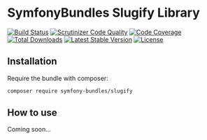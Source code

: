 SymfonyBundles Slugify Library
==============================

[![Build Status][testing-image]][testing-link]
[![Scrutinizer Code Quality][scrutinizer-code-quality-image]][scrutinizer-code-quality-link]
[![Code Coverage][code-coverage-image]][code-coverage-link]
[![Total Downloads][downloads-image]][package-link]
[![Latest Stable Version][stable-image]][package-link]
[![License][license-image]][license-link]

Installation
------------
Require the bundle with composer:

``` bash
composer require symfony-bundles/slugify
```

How to use
----------
Coming soon...

[package-link]: https://packagist.org/packages/symfony-bundles/slugify
[license-link]: https://github.com/symfony-bundles/slugify/blob/master/LICENSE
[license-image]: https://poser.pugx.org/symfony-bundles/slugify/license
[testing-link]: https://travis-ci.org/symfony-bundles/slugify
[testing-image]: https://travis-ci.org/symfony-bundles/slugify.svg?branch=master
[stable-image]: https://poser.pugx.org/symfony-bundles/slugify/v/stable
[downloads-image]: https://poser.pugx.org/symfony-bundles/slugify/downloads
[code-coverage-link]: https://scrutinizer-ci.com/g/symfony-bundles/slugify/?branch=master
[code-coverage-image]: https://scrutinizer-ci.com/g/symfony-bundles/slugify/badges/coverage.png?b=master
[scrutinizer-code-quality-link]: https://scrutinizer-ci.com/g/symfony-bundles/slugify/?branch=master
[scrutinizer-code-quality-image]: https://scrutinizer-ci.com/g/symfony-bundles/slugify/badges/quality-score.png?b=master
